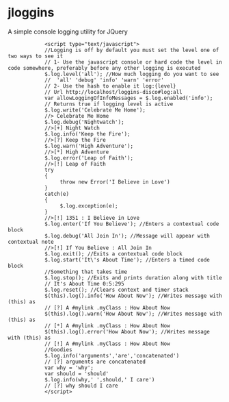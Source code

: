 jloggins
========

A simple console logging utility for JQuery

				<script type="text/javascript">
				//Logging is off by default you must set the level one of two ways to see it
				// 1- Use the javascript console or hard code the level in code somewhere, preferably before any other logging is executed
				$.log.level('all'); //How much logging do you want to see
				//  'all' 'debug' 'info' 'warn' 'error'
				// 2- Use the hash to enable it log:{level}
				// Url http://localhost/loggins-disco#log:all
				var allowLoggingOfInfoMessages = $.log.enabled('info');
				// Returns true if logging level is active
				$.log.write('Celebrate Me Home'); 
				//> Celebrate Me Home
				$.log.debug('Nightwatch'); 
				//>[+] Night Watch
				$.log.info('Keep the Fire'); 
				//>[?] Keep the Fire
				$.log.warn('High Adventure'); 
				//>[*] High Adventure
				$.log.error('Leap of Faith'); 
				//>[!] Leap of Faith
				try
				{
					 throw new Error('I Believe in Love')
				}
				catch(e)
				{
					 $.log.exception(e);
				}
				//>[!] 1351 : I Believe in Love
				$.log.enter('If You Believe'); //Enters a contextual code block
				$.log.debug('All Join In'); //Message will appear with contextual note 
				//>[!] If You Believe : All Join In
				$.log.exit(); //Exits a contextual code block
				$.log.start('It\'s About Time'); //Enters a timed code block
				//Something that takes time
				$.log.stop(); //Exits and prints duration along with title
				// It's About Time 0:5:295
				$.log.reset(); //Clears context and timer stack
				$(this).log().info('How About Now'); //Writes message with (this) as 
				// [?] A #mylink .myClass : How About Now
				$(this).log().warn('How About Now'); //Writes message with (this) as 
				// [*] A #mylink .myClass : How About Now
				$(this).log().error('How About Now'); //Writes message with (this) as 
				// [!] A #mylink .myClass : How About Now
				//Goodies
				$.log.info('arguments','are','concatenated')
				// [?] arguments are concatenated
				var why = 'why';
				var should = 'should'
				$.log.info(why,' ',should,' I care')
				// [?] why should I care
				</script>